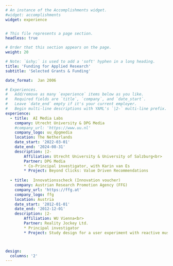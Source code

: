 ```yaml
---
# An instance of the Accomplishments widget.
#widget: accomplishments
widget: experience


# This file represents a page section.
headless: true

# Order that this section appears on the page.
weight: 20

# Note: `&shy;` is used to add a 'soft' hyphen in a long heading.
title: 'Funding for Applied Research'
subtitle: 'Selected Grants & Funding'

date_format:  Jan 2006

# Experiences.
#   Add/remove as many `experience` items below as you like.
#   Required fields are `title`, `company`, and `date_start`.
#   Leave `date_end` empty if it's your current employer.
#   Begin multi-line descriptions with YAML's `|2-` multi-line prefix.
experience:
  - title:  AI Media Labs
    company: Utrecht University & DPG Media
    #company_url: 'https://www.uu.nl'
    company_logo: uu_dpgmedia
    location: The Netherlands
    date_start: '2022-03-01'
    date_end: '2024-08-31'
    description: |2-
        Affiliation: Utrecht University & University of Salzburg<br>
        Partner: DPG Media
        * Co-Principal investigator, with Karin van Es
        * Project: Beyond Clicks: Value Driven Recommendations
        
  - title:  Innovationsscheck (Innovation voucher)
    company: Austrian Research Promotion Agency (FFG)
    company_url: 'https://ffg.at'
    company_logo: ffg
    location: Austria
    date_start: '2012-01-01'
    date_end: '2012-12-01'
    description: |2-
        Affiliation: WU Vienna<br>
        Partner: Reality Jockey Ltd.
        * Principal investigator
        * Project: Study design for a user experiment with reactive music for RjDj (Reality Jockey Ltd.)



design:
  columns: '2' 
---
```

